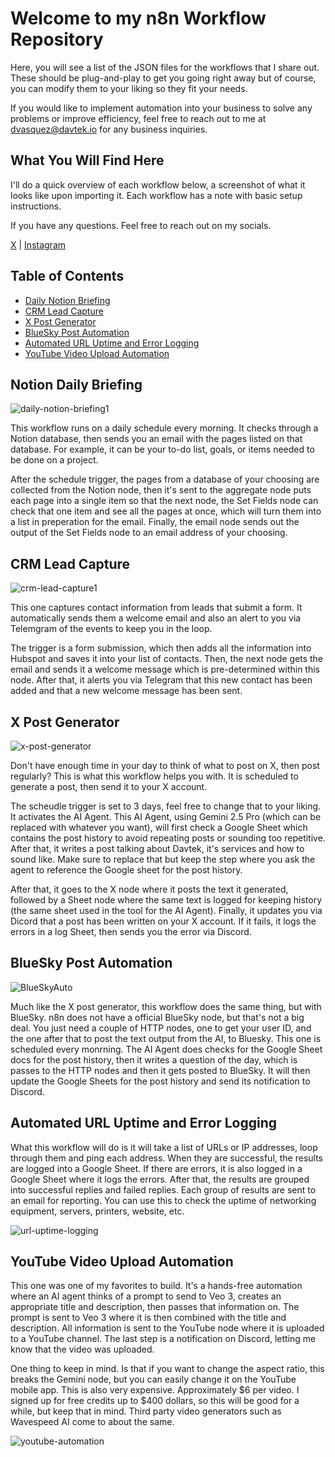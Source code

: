 # Welcome to my n8n Workflow Repository

Here, you will see a list of the JSON files for the workflows that I share out. These should be plug-and-play to get you going right away but of course, you can modify them to your liking so they fit your needs.

If you would like to implement automation into your business to solve any problems or improve efficiency, feel free to reach out to me at dvasquez@davtek.io for any business inquiries.

## What You Will Find Here

I'll do a quick overview of each workflow below, a screenshot of what it looks like upon importing it. Each workflow has a note with basic setup instructions.

If you have any questions. Feel free to reach out on my socials.

[X](https://x.com/Dave53v) | [Instagram](https://www.instagram.com/david.vasq1/)

## Table of Contents

- [Daily Notion Briefing](#daily-notion-briefing)
- [CRM Lead Capture](#crm-lead-capture)
- [X Post Generator](#x-post-generator)
- [BlueSky Post Automation](#bluesky-post-automation)
- [Automated URL Uptime and Error Logging](#automated-url-uptime-and-error-logging)
- [YouTube Video Upload Automation](#youtube-video-upload-automation)

## Notion Daily Briefing

![daily-notion-briefing1](https://github.com/user-attachments/assets/a7cf7680-3ec7-4f4c-8cc6-fef3259b72bd)

This workflow runs on a daily schedule every morning. It checks through a Notion database, then sends you an email with the pages listed on that database. For example, it can be your to-do list, goals, or items needed to be done on a project.

After the schedule trigger, the pages from a database of your choosing are collected from the Notion node, then it's sent to the aggregate node puts each page into a single item so that the next node, the Set Fields node can check that one item and see all the pages at once, which will turn them into a list in preperation for the email. Finally, the email node sends out the output of the Set Fields node to an email address of your choosing.

## CRM Lead Capture

![crm-lead-capture1](https://github.com/user-attachments/assets/923ced12-31ab-4e31-98ed-f896eb6ec05c)

This one captures contact information from leads that submit a form. It automatically sends them a welcome email and also an alert to you via Telemgram of the events to keep you in the loop.

The trigger is a form submission, which then adds all the information into Hubspot and saves it into your list of contacts. Then, the next node gets the email and sends it a welcome message which is pre-determined within this node. After that, it alerts you via Telegram that this new contact has been added and that a new welcome message has been sent.

## X Post Generator

![x-post-generator](https://github.com/user-attachments/assets/19a5ce65-de96-43d0-8a28-844d758d2e5a)

Don't have enough time in your day to think of what to post on X, then post regularly? This is what this workflow helps you with. It is scheduled to generate a post, then send it to your X account.

The scheudle trigger is set to 3 days, feel free to change that to your liking. It activates the AI Agent. This AI Agent, using Gemini 2.5 Pro (which can be replaced with whatever you want), will first check a Google Sheet which contains the post history to avoid repeating posts or sounding too repetitive. After that, it writes a post talking about Davtek, it's services and how to sound like. Make sure to replace that but keep the step where you ask the agent to reference the Google sheet for the post history.

After that, it goes to the X node where it posts the text it generated, followed by a Sheet node where the same text is logged for keeping history (the same sheet used in the tool for the AI Agent). Finally, it updates you via Dicord that a post has been written on your X account. If it fails, it logs the errors in a log Sheet, then sends you the error via Discord.

## BlueSky Post Automation

![BlueSkyAuto](https://github.com/user-attachments/assets/fbaae88f-ad0f-4d12-bf67-63cfcc12d4a3)

Much like the X post generator, this workflow does the same thing, but with BlueSky. n8n does not have a official BlueSky node, but that's not a big deal. You just need a couple of HTTP nodes, one to get your user ID, and the one after that to post the text output from the AI, to Bluesky. This one is scheduled every monrning. The AI Agent does checks for the Google Sheet docs for the post history, then it writes a question of the day, which is passes to the HTTP nodes and then it gets posted to BlueSky. It will then update the Google Sheets for the post history and send its notification to Discord.

## Automated URL Uptime and Error Logging

What this workflow will do is it will take a list of URLs or IP addresses, loop through them and ping each address. When they are successful, the results are logged into a Google Sheet. If there are errors, it is also logged in a Google Sheet where it logs the errors. After that, the results are grouped into successful replies and failed replies. Each group of results are sent to an email for reporting. You can use this to check the uptime of networking equipment, servers, printers, website, etc.

![url-uptime-logging](https://github.com/user-attachments/assets/899b776d-8519-4e2f-acaf-77bfe4baea4b)

## YouTube Video Upload Automation

This one was one of my favorites to build. It's a hands-free automation where an AI agent thinks of a prompt to send to Veo 3, creates an appropriate title and description, then passes that information on. The prompt is sent to Veo 3 where it is then combined with the title and description. All information is sent to the YouTube node where it is uploaded to a YouTube channel. The last step is a notification on Discord, letting me know that the video was uploaded.

One thing to keep in mind. Is that if you want to change the aspect ratio, this breaks the Gemini node, but you can easily change it on the YouTube mobile app. This is also very expensive. Approximately $6 per video. I signed up for free credits up to $400 dollars, so this will be good for a while, but keep that in mind. Third party video generators such as Wavespeed AI come to about the same.

![youtube-automation](https://github.com/user-attachments/assets/f9964cd5-e0a1-40b4-9958-8b1757842c16)


